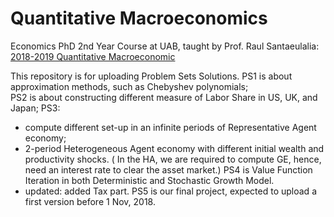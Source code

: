# Quantitative Macroeconomics

Economics PhD 2nd Year Course at UAB, taught by Prof. Raul Santaeulalia:
[2018-2019 Quantitative Macroeconomic](http://r-santaeulalia.net/Quantitative-Macro-F18-UnitI.html)

This repository is for uploading Problem Sets Solutions.
PS1 is about approximation methods, such as Chebyshev polynomials;  
PS2 is about constructing different measure of Labor Share in US, UK, and Japan;
PS3:
- compute different set-up in an infinite periods of Representative Agent economy;
- 2-period Heterogeneous Agent economy with different initial wealth and productivity shocks. ( In the HA, we are required to compute GE, hence, need an interest rate to clear the asset market.)
PS4 is Value Function Iteration in both Deterministic and Stochastic Growth Model.
- updated: added Tax part.
PS5 is our final project, expected to upload a first version before 1 Nov, 2018.

